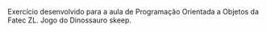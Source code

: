 Exercício desenvolvido para a aula de Programação Orientada a Objetos da Fatec ZL.
Jogo do Dinossauro skeep.
